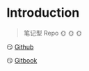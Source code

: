 # Introduction

> 笔记型 Repo :sun_with_face: :sun_with_face: :sun_with_face: 



:smirk:  [Github](https://github.com/ycg000344) 



:smirk: [Gitbook](https://ycg000344.gitbook.io)

